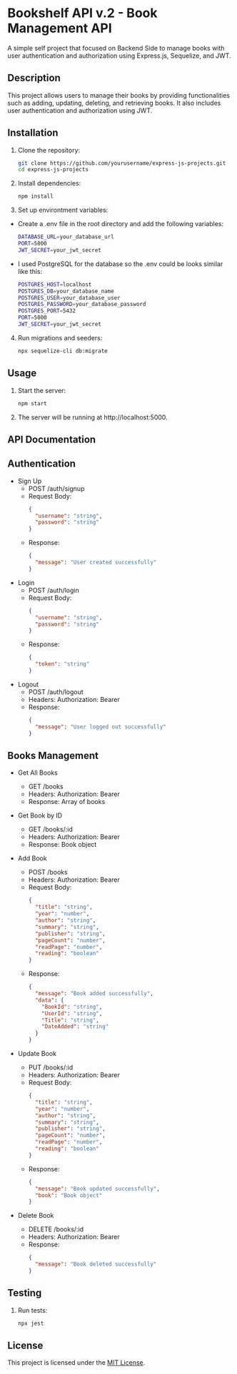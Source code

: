 # Bookshelf API v.2 - Book Management API

A simple self project that focused on Backend Side to manage books with user authentication and authorization using Express.js, Sequelize, and JWT.

## Description

This project allows users to manage their books by providing functionalities such as adding, updating, deleting, and retrieving books. It also includes user authentication and authorization using JWT.

## Installation

1. Clone the repository:
    ```sh
    git clone https://github.com/yourusername/express-js-projects.git
    cd express-js-projects

2. Install dependencies:
    ```sh
    npm install

3. Set up environtment variables:
  - Create a .env file in the root directory and add the following variables:
    ```sh
    DATABASE_URL=your_database_url 
    PORT=5000
    JWT_SECRET=your_jwt_secret


- I used PostgreSQL for the database so the .env could be looks similar like this:
    ```sh
    POSTGRES_HOST=localhost
    POSTGRES_DB=your_database_name
    POSTGRES_USER=your_database_user
    POSTGRES_PASSWORD=your_database_password
    POSTGRES_PORT=5432 
    PORT=5000
    JWT_SECRET=your_jwt_secret

4. Run migrations and seeders:
    ```sh
    npx sequelize-cli db:migrate

## Usage
 
1. Start the server:
    ```sh
    npm start

2. The server will be running at http://localhost:5000.

## API Documentation

## Authentication

- Sign Up
  - POST /auth/signup
  - Request Body: 
    ```json
    { 
      "username": "string",
      "password": "string"
    }

  - Response: 
    ```json
    { 
      "message": "User created successfully"
    }

- Login
  - POST /auth/login
  - Request Body: 
    ```json
    {
      "username": "string",
      "password": "string"
    }

  - Response: 
    ```json
    {
      "token": "string"
    }

- Logout
  - POST /auth/logout
  - Headers: Authorization: Bearer <token>
  - Response: 
    ```json
    {
      "message": "User logged out successfully"
    }

## Books Management

- Get All Books
  - GET /books
  - Headers: Authorization: Bearer <token>
  - Response: Array of books
    
- Get Book by ID
  - GET /books/:id
  - Headers: Authorization: Bearer <token>
  - Response: Book object
    
- Add Book
  - POST /books
  - Headers: Authorization: Bearer <token>
  - Request Body: 
      ```json
      {
        "title": "string",
        "year": "number",
        "author": "string",
        "summary": "string",
        "publisher": "string",
        "pageCount": "number",
        "readPage": "number",
        "reading": "boolean"
      }

  - Response: 
      ```json
      {
        "message": "Book added successfully",
        "data": {
          "BookId": "string",
          "UserId": "string",
          "Title": "string",
          "DateAdded": "string"
        }
      }
    
- Update Book
  - PUT /books/:id
  - Headers: Authorization: Bearer <token>
  - Request Body: 
    ```json
    {
      "title": "string",
      "year": "number",
      "author": "string",
      "summary": "string",
      "publisher": "string",
      "pageCount": "number",
      "readPage": "number",
      "reading": "boolean"
    }

  - Response: 
    ```json
    {
      "message": "Book updated successfully",
      "book": "Book object"
    }

- Delete Book
  - DELETE /books/:id
  - Headers: Authorization: Bearer <token>
  - Response: 
    ```json
    {
      "message": "Book deleted successfully"
    }

## Testing

1. Run tests:
    ```sh
    npx jest

## License

This project is licensed under the [MIT License](LICENSE).
